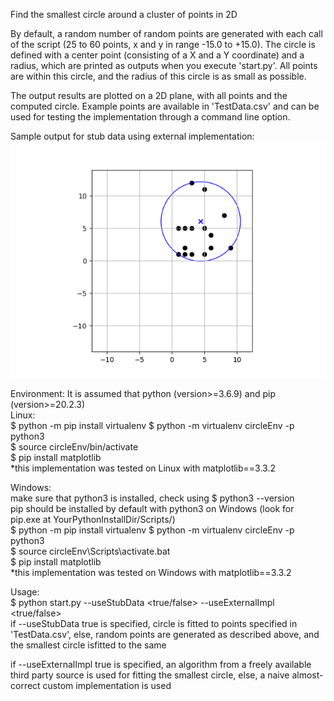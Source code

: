 Find the smallest circle around a cluster of points in 2D

By default, a random number of random points are generated with each call of the script (25 to 60 points, x and y in range -15.0 to +15.0). The circle is defined with a center point (consisting of a X and a Y coordinate) and a radius, which are printed as outputs when you execute 'start.py'. All points are within this circle, and the radius of this circle is as small as possible.

The output results are plotted on a 2D plane, with all points and the computed circle. Example points are available in 'TestData.csv' and can be used for testing the implementation through a command line option.


Sample output for stub data using external implementation: <br>
![Sample output for stub data using external implementation](sampleOutput.jpg)


Environment:
It is assumed that python (version>=3.6.9) and pip (version>=20.2.3) <br>
Linux: <br>
$ python -m pip install virtualenv
$ python -m virtualenv circleEnv -p python3 <br>
$ source circleEnv/bin/activate <br>
$ pip install matplotlib <br>
*this implementation was tested on Linux with matplotlib==3.3.2 <br>

Windows: <br>
make sure that python3 is installed, check using $ python3 --version <br>
pip should be installed by default with python3 on Windows (look for pip.exe at YourPythonInstallDir/Scripts/) <br>
$ python -m pip install virtualenv
$ python -m virtualenv circleEnv -p python3 <br>
$ source circleEnv\Scripts\activate.bat <br>
$ pip install matplotlib <br>
*this implementation was tested on Windows with matplotlib==3.3.2 <br>

Usage: <br>
$ python start.py --useStubData <true/false> --useExternalImpl <true/false> <br>
if --useStubData true is specified, circle is fitted to points specified in 'TestData.csv', else, random points are generated as described above, and the smallest circle isfitted to the same <br>

if --useExternalImpl true is specified, an algorithm from a freely available third party source is used for fitting the smallest circle, else, a naive almost-correct custom implementation is used